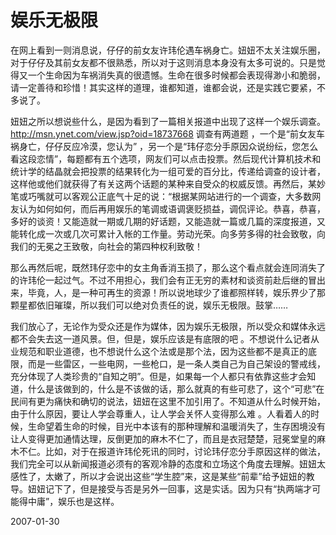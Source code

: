 # 娱乐无极限

在网上看到一则消息说，仔仔的前女友许玮伦遇车祸身亡。妞妞不太关注娱乐圈，对于仔仔及其前女友都不很熟悉，所以对于这则消息本身没有太多可说的。只是觉得又一个生命因为车祸消失真的很遗憾。生命在很多时候都会表现得渺小和脆弱，请一定善待和珍惜！其实这样的道理，谁都知道，谁都会说，还是实践它要紧，不多说了。

妞妞之所以想说些什么，是因为看到了一篇相关报道中出现了这样一个娱乐调查。
http://msn.ynet.com/view.jsp?oid=18737668
调查有两道题 ，一个是“前女友车祸身亡，仔仔反应冷漠，您认为” ，另一个是“玮仔恋分手原因众说纷纭，您怎么看这段恋情”，每题都有五个选项，网友们可以点击投票。然后现代计算机技术和统计学的结晶就会把投票的结果转化为一组可爱的百分比，传递给调查的设计者，这样他或他们就获得了有关这两个话题的某种来自受众的权威反馈。再然后，某妙笔或巧嘴就可以客观公正底气十足的说：“根据某网站进行的一个调查，大多数网友认为如何如何，而后再用娱乐的笔调或语调褒贬损益，调侃评论。恭喜，恭喜，多好的谈资！又能造就一期或几期的好话题，又能造就一篇或几篇的深度报道，又能转化成一次或几次可累计入帐的工作量。劳动光荣。向多劳多得的社会致敬，向我们的无冕之王致敬，向社会的第四种权利致敬！

那么再然后呢，既然玮仔恋中的女主角香消玉损了，那么这个看点就会连同消失了的许玮伦一起过气。不过不用担心，我们会有正无穷的素材和谈资前赴后继的冒出来，毕竟，人，是一种可再生的资源！所以说地球少了谁都照样转，娱乐界少了那颗星都依旧璀璨，所以我们可以绝对负责任的说，娱乐无极限。鼓掌……

我们放心了，无论作为受众还是作为媒体，因为娱乐无极限，所以受众和媒体永远都不会失去这一道风景。但，但是，娱乐应该是有底限的吧 。不想说什么记者从业规范和职业道德，也不想说什么这个法或是那个法，因为这些都不是真正的底限，而是一些雷区，一些电网，一些枪口，是一条人类自己为自己架设的警戒线，充分体现了人类珍贵的“自知之明”。但是，如果每一个人都只有依靠这些才会知道，什么是该做到的，什么是不该做的话，那么就真的有些可悲了，这个“可悲”在民间有更为痛快和确切的说法，妞妞在这里不加引用了。不知道从什么时候开始，由于什么原因，要让人学会尊重人，让人学会关怀人变得那么难 。人看着人的时候，生命望着生命的时候，目光中本该有的那种理解和温暖消失了，生存困境没有让人变得更加通情达理，反倒更加的麻木不仁了，而且是衣冠楚楚，冠冕堂皇的麻木不仁。比如，对于在报道许玮伦死讯的同时，讨论玮仔恋分手原因这样的做法，我们完全可以从新闻报道必须有的客观冷静的态度和立场这个角度去理解。妞妞太感性了，太嫩了，所以才会说出这些“学生腔”来，这是某些“前辈”给予妞妞的教导。妞妞记下了，但是接受与否是另外一回事，这是实话。因为只有“执两端才可能得中庸”，娱乐也是这样。







2007-01-30